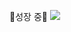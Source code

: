 🐣성장 중🐣
<img src="https://img.shields.io/badge/c++#ee9b59?style=flat-square&logo=#00599C&logoColor=white"/>
